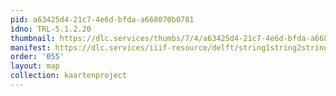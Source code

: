```yaml
---
pid: a63425d4-21c7-4e6d-bfda-a668070b0781
idno: TRL-5.1.2.20
thumbnail: https://dlc.services/thumbs/7/4/a63425d4-21c7-4e6d-bfda-a668070b0781/full/400,339/0/default.jpg
manifest: https://dlc.services/iiif-resource/delft/string1string2string3/kaartenproject-2007/TRL-5.1.2.20
order: '055'
layout: map
collection: kaartenproject
---
```

